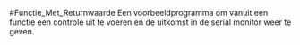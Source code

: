 #Functie_Met_Returnwaarde
Een voorbeeldprogramma om vanuit een functie een controle uit te voeren en de uitkomst in de serial monitor weer te geven.
